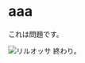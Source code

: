 # aaa

これは問題です。

![リルオッサ](https://user-images.githubusercontent.com/13707135/190532197-9562fd91-0b98-4907-b073-59c51b8b5732.jpeg)
終わり。
